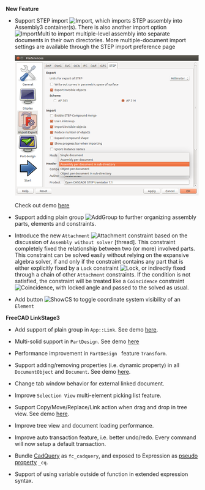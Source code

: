 __New Feature__

* Support STEP import ![Import](../raw/master/Gui/Resources/icons/Assembly_Import.svg?sanitize=true),
  which imports STEP assembly into Assembly3 container(s). There is also another
  import option ![ImportMulti](../raw/master/Gui/Resources/icons/Assembly_ImportMulti.svg?sanitize=true)
  to import multiple-level assembly into separate documents in their own
  directories. More multiple-document import settings are available through the
  STEP import preference page

  ![ImportSetting](images/import-settings.png)

  Check out demo [here](https://youtu.be/s4uZPmmaNCg)

* Support adding plain group ![AddGroup](../raw/master/Gui/Resources/icons/Assembly_New_Group.svg?sanitize=true)
  to further organizing assembly parts, elements and constraints. 

* Introduce the new `Attachment` 
  ![Attachment](../raw/master/Gui/Resources/icons/constraints/Assembly_ConstraintAttachment.svg?sanitize=true)
  constraint based on the discussion of `Assembly without solver` [thread].
  This constraint completely fixed the relationship between two (or more)
  involved parts. This constraint can be solved easily without relying on
  the expansive algebra solver, if and only if the constraint contains any part
  that is either explicitly fixed by a `Lock` constraint
  ![Lock](../raw/master/Gui/Resources/icons/constraints/Assembly_ConstraintLock.svg?sanitize=true),
  or indirectly fixed through a chain of other `Attachment` constraints. If the condition is
  not satisfied, the constraint will be treated like a `Coincidence` constraint
  ![Coincidence](../raw/master/Gui/Resources/icons/constraints/Assembly_ConstraintCoincidence.svg?sanitize=true),
  with locked angle and passed to the solved as usual.

* Add button ![ShowCS](../raw/master/Gui/Resources/icons/Assembly_ShowElementCS.svg?sanitize=true)
  to toggle coordinate system visibility of an `Element`


__FreeCAD LinkStage3__

* Add support of plain group in `App::Link`. See demo [here](https://youtu.be/uEhlGxKmVfU).

* Multi-solid support in `PartDesign`. See demo [here](https://youtu.be/fH7h8pvAym8)

* Performance improvement in `PartDesign ` feature `Transform`.

* Support adding/removing properties (i.e. dynamic property) in all `DocumentObject` and `Document`.
  See demo [here](https://youtu.be/UCdJsQe-ZAI).

* Change tab window behavior for external linked document.

* Improve `Selection View` multi-element picking list feature.

* Support Copy/Move/Replace/Link action when drag and drop in tree view. See demo [here](https://youtu.be/f1raOT4thEM).

* Improve tree view and document loading performance.

* Improve auto transaction feature, i.e. better undo/redo. Every command will now setup a default transaction.

* Bundle [CadQuery](https://github.com/dcowden/cadquery) as `fc_cadquery`, and exposed to
  Expression as [pseudo property](Expression-and-Spreadsheet#user-content-pseudo-property) `_cq`.

* Support of using variable outside of function in extended expression syntax.

